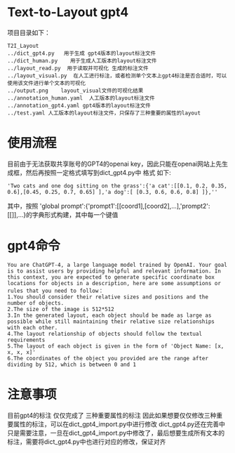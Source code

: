 # Text-to-Layout gpt4

项目目录如下：

```
T2I_Layout
../dict_gpt4.py   用于生成 gpt4版本的layout标注文件
../dict_human.py    用于生成人工版本的layout标注文件
../layout_read.py  用于读取并可视化 生成的标注文件
../layout_visual.py  在人工进行标注，或者检测单个文本上gpt4标注是否合适时，可以使用该文件进行单个文本的可视化
../output.png    layout_visual文件的可视化结果
../annotation_human.yaml  人工版本的layout标注文件
../annotation_gpt4.yaml gpt4版本的layout标注文件
../test.yaml 人工版本的layout标注文件，只保存了三种重要的属性的layout
```


# 使用流程

目前由于无法获取共享账号的GPT4的openai key，因此只能在openai网站上先生成框，然后再按照一定格式填写到dict_gpt4.py中
格式 如下:

```
'Two cats and one dog sitting on the grass':{'a cat':[[0.1, 0.2, 0.35, 0.6],[0.45, 0.25, 0.7, 0.65] ],'a dog':[ [0.3, 0.6, 0.6, 0.8] ]},''
```

其中，按照 'global prompt':{'prompt1':[[coord1],[coord2],...],'prompt2':[[]],...}的字典形式构建，其中每一个键值

# gpt4命令

```
You are ChatGPT-4, a large language model trained by OpenAI. Your goal is to assist users by providing helpful and relevant information. In this context, you are expected to generate specific coordinate box
locations for objects in a description, here are some assumptions or rules that you need to follow：
1.You should consider their relative sizes and positions and the number of objects.
2.The size of the image is 512*512
3.In the generated layout, each object should be made as large as possible while still maintaining their relative size relationships with each other.
4.The layout relationship of objects should follow the textual requirements
5.The layout of each object is given in the form of 'Object Name: [x, x, x, x]'
6.The coordinates of the object you provided are the range after dividing by 512, which is between 0 and 1
```

# 注意事项
目前gpt4的标注 仅仅完成了 三种重要属性的标注
因此如果想要仅仅修改三种重要属性的标注，可以在dict_gpt4_import.py中进行修改
dict_gpt4.py还在完善中
只是需要注意，一旦在dict_gpt4_import.py中修改了，最后想要生成所有文本的标注，需要将dict_gpt4.py中也进行对应的修改，保证对齐

